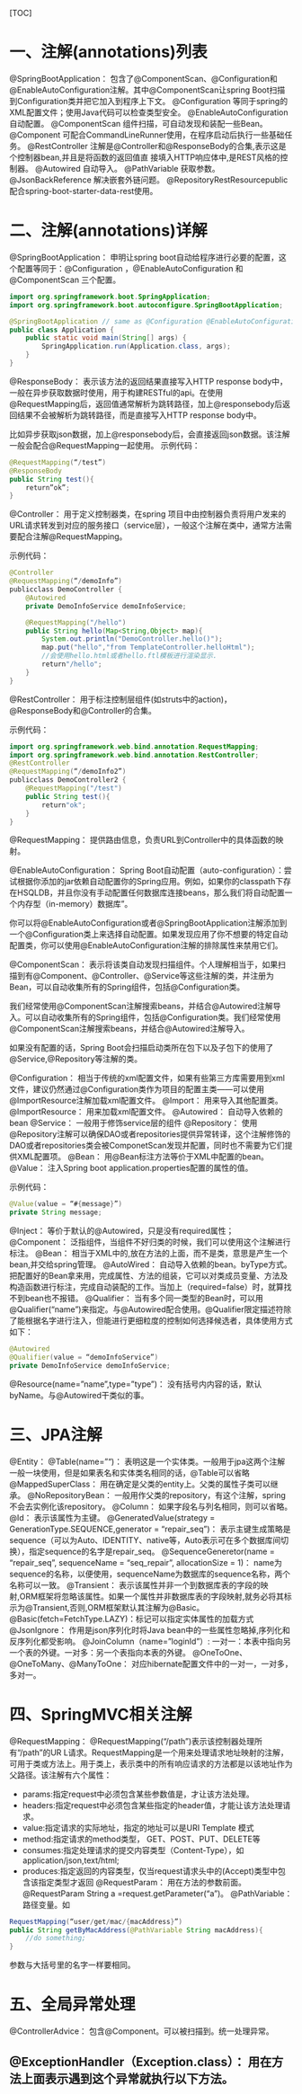 [TOC]

# 一、注解(annotations)列表
@SpringBootApplication： 包含了@ComponentScan、@Configuration和@EnableAutoConfiguration注解。其中@ComponentScan让spring Boot扫描到Configuration类并把它加入到程序上下文。
@Configuration 等同于spring的XML配置文件；使用Java代码可以检查类型安全。
@EnableAutoConfiguration 自动配置。
@ComponentScan 组件扫描，可自动发现和装配一些Bean。
@Component 可配合CommandLineRunner使用，在程序启动后执行一些基础任务。
@RestController 注解是@Controller和@ResponseBody的合集,表示这是个控制器bean,并且是将函数的返回值直 接填入HTTP响应体中,是REST风格的控制器。
@Autowired 自动导入。
@PathVariable 获取参数。
@JsonBackReference 解决嵌套外链问题。
@RepositoryRestResourcepublic 配合spring-boot-starter-data-rest使用。

# 二、注解(annotations)详解
@SpringBootApplication： 申明让spring boot自动给程序进行必要的配置，这个配置等同于：@Configuration ，@EnableAutoConfiguration 和 @ComponentScan 三个配置。
```java
import org.springframework.boot.SpringApplication;
import org.springframework.boot.autoconfigure.SpringBootApplication;

@SpringBootApplication // same as @Configuration @EnableAutoConfiguration @ComponentScan
public class Application {
    public static void main(String[] args) {
        SpringApplication.run(Application.class, args);
    }
}
```
@ResponseBody： 表示该方法的返回结果直接写入HTTP response body中，一般在异步获取数据时使用，用于构建RESTful的api。在使用@RequestMapping后，返回值通常解析为跳转路径，加上@responsebody后返回结果不会被解析为跳转路径，而是直接写入HTTP response body中。

比如异步获取json数据，加上@responsebody后，会直接返回json数据。该注解一般会配合@RequestMapping一起使用。
示例代码：
```java
@RequestMapping(“/test”)
@ResponseBody
public String test(){
    return”ok”;
}
```
@Controller： 用于定义控制器类，在spring 项目中由控制器负责将用户发来的URL请求转发到对应的服务接口（service层），一般这个注解在类中，通常方法需要配合注解@RequestMapping。

示例代码：
```java
@Controller
@RequestMapping(“/demoInfo”)
publicclass DemoController {
    @Autowired
    private DemoInfoService demoInfoService;

    @RequestMapping("/hello")
    public String hello(Map<String,Object> map){
        System.out.println("DemoController.hello()");
        map.put("hello","from TemplateController.helloHtml");
        //会使用hello.html或者hello.ftl模板进行渲染显示.
        return"/hello";
    }
}
```
@RestController： 用于标注控制层组件(如struts中的action)，@ResponseBody和@Controller的合集。

示例代码：
```java
import org.springframework.web.bind.annotation.RequestMapping;
import org.springframework.web.bind.annotation.RestController;
@RestController
@RequestMapping(“/demoInfo2”)
publicclass DemoController2 {
    @RequestMapping("/test")
    public String test(){
        return"ok";
    }
}
```
@RequestMapping： 提供路由信息，负责URL到Controller中的具体函数的映射。

@EnableAutoConfiguration： Spring Boot自动配置（auto-configuration）：尝试根据你添加的jar依赖自动配置你的Spring应用。例如，如果你的classpath下存在HSQLDB，并且你没有手动配置任何数据库连接beans，那么我们将自动配置一个内存型（in-memory）数据库”。

你可以将@EnableAutoConfiguration或者@SpringBootApplication注解添加到一个@Configuration类上来选择自动配置。如果发现应用了你不想要的特定自动配置类，你可以使用@EnableAutoConfiguration注解的排除属性来禁用它们。

@ComponentScan： 表示将该类自动发现扫描组件。个人理解相当于，如果扫描到有@Component、@Controller、@Service等这些注解的类，并注册为Bean，可以自动收集所有的Spring组件，包括@Configuration类。

我们经常使用@ComponentScan注解搜索beans，并结合@Autowired注解导入。可以自动收集所有的Spring组件，包括@Configuration类。我们经常使用@ComponentScan注解搜索beans，并结合@Autowired注解导入。

如果没有配置的话，Spring Boot会扫描启动类所在包下以及子包下的使用了@Service,@Repository等注解的类。

@Configuration： 相当于传统的xml配置文件，如果有些第三方库需要用到xml文件，建议仍然通过@Configuration类作为项目的配置主类——可以使用@ImportResource注解加载xml配置文件。
@Import： 用来导入其他配置类。
@ImportResource： 用来加载xml配置文件。
@Autowired： 自动导入依赖的bean
@Service： 一般用于修饰service层的组件
@Repository： 使用@Repository注解可以确保DAO或者repositories提供异常转译，这个注解修饰的DAO或者repositories类会被ComponetScan发现并配置，同时也不需要为它们提供XML配置项。
@Bean： 用@Bean标注方法等价于XML中配置的bean。
@Value： 注入Spring boot application.properties配置的属性的值。

示例代码：
```java
@Value(value = “#{message}”)
private String message;
```
@Inject： 等价于默认的@Autowired，只是没有required属性；
@Component： 泛指组件，当组件不好归类的时候，我们可以使用这个注解进行标注。
@Bean： 相当于XML中的,放在方法的上面，而不是类，意思是产生一个bean,并交给spring管理。
@AutoWired： 自动导入依赖的bean。byType方式。把配置好的Bean拿来用，完成属性、方法的组装，它可以对类成员变量、方法及构造函数进行标注，完成自动装配的工作。当加上（required=false）时，就算找不到bean也不报错。
@Qualifier： 当有多个同一类型的Bean时，可以用@Qualifier(“name”)来指定。与@Autowired配合使用。@Qualifier限定描述符除了能根据名字进行注入，但能进行更细粒度的控制如何选择候选者，具体使用方式如下：
```java
@Autowired
@Qualifier(value = “demoInfoService”)
private DemoInfoService demoInfoService;
```
@Resource(name=”name”,type=”type”)： 没有括号内内容的话，默认byName。与@Autowired干类似的事。

# 三、JPA注解
@Entity： @Table(name=”“)： 表明这是一个实体类。一般用于jpa这两个注解一般一块使用，但是如果表名和实体类名相同的话，@Table可以省略
@MappedSuperClass： 用在确定是父类的entity上。父类的属性子类可以继承。
@NoRepositoryBean： 一般用作父类的repository，有这个注解，spring不会去实例化该repository。
@Column： 如果字段名与列名相同，则可以省略。
@Id： 表示该属性为主键。
@GeneratedValue(strategy = GenerationType.SEQUENCE,generator = “repair_seq”)： 表示主键生成策略是sequence（可以为Auto、IDENTITY、native等，Auto表示可在多个数据库间切换），指定sequence的名字是repair_seq。
@SequenceGeneretor(name = “repair_seq”, sequenceName = “seq_repair”, allocationSize = 1)： name为sequence的名称，以便使用，sequenceName为数据库的sequence名称，两个名称可以一致。
@Transient： 表示该属性并非一个到数据库表的字段的映射,ORM框架将忽略该属性。如果一个属性并非数据库表的字段映射,就务必将其标示为@Transient,否则,ORM框架默认其注解为@Basic。@Basic(fetch=FetchType.LAZY)：标记可以指定实体属性的加载方式
@JsonIgnore： 作用是json序列化时将Java bean中的一些属性忽略掉,序列化和反序列化都受影响。
@JoinColumn（name=”loginId”）: 一对一：本表中指向另一个表的外键。一对多：另一个表指向本表的外键。
@OneToOne、@OneToMany、@ManyToOne： 对应hibernate配置文件中的一对一，一对多，多对一。

# 四、SpringMVC相关注解
@RequestMapping： @RequestMapping(“/path”)表示该控制器处理所有“/path”的UR L请求。RequestMapping是一个用来处理请求地址映射的注解，可用于类或方法上。用于类上，表示类中的所有响应请求的方法都是以该地址作为父路径。该注解有六个属性：
 - params:指定request中必须包含某些参数值是，才让该方法处理。
 - headers:指定request中必须包含某些指定的header值，才能让该方法处理请求。
 - value:指定请求的实际地址，指定的地址可以是URI Template 模式
 - method:指定请求的method类型， GET、POST、PUT、DELETE等
 - consumes:指定处理请求的提交内容类型（Content-Type），如application/json,text/html;
 - produces:指定返回的内容类型，仅当request请求头中的(Accept)类型中包含该指定类型才返回
@RequestParam： 用在方法的参数前面。
@RequestParam String a =request.getParameter(“a”)。
@PathVariable： 路径变量。如
```java
RequestMapping(“user/get/mac/{macAddress}”)
public String getByMacAddress(@PathVariable String macAddress){
    //do something;
}
```
参数与大括号里的名字一样要相同。

# 五、全局异常处理
@ControllerAdvice： 包含@Component。可以被扫描到。统一处理异常。
## @ExceptionHandler（Exception.class）： 用在方法上面表示遇到这个异常就执行以下方法。